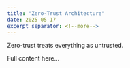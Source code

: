 ```yaml
---
title: "Zero-Trust Architecture"
date: 2025-05-17
excerpt_separator: <!--more-->
---
```


Zero-trust treats everything as untrusted.
<!--more-->
Full content here...
